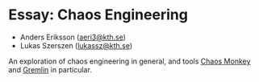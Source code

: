 # Essay: Chaos Engineering

* Anders Eriksson (aeri3@kth.se)
* Lukas Szerszen (lukassz@kth.se)

An exploration of chaos engineering in general, and tools [Chaos Monkey](https://github.com/Netflix/chaosmonkey) and [Gremlin](https://www.gremlin.com/) in particular.
